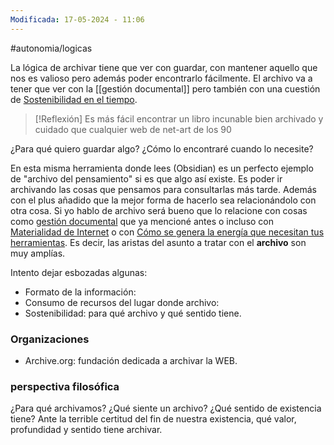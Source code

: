 ```yaml
---
Modificada: 17-05-2024 - 11:06
---
```

#autonomia/logicas 

La lógica de archivar tiene que ver con guardar, con mantener aquello que nos es valioso pero además poder encontrarlo fácilmente.
El archivo va a tener que ver con la [[gestión documental]] pero también con una cuestión de [Sostenibilidad en el tiempo](Sostenibilidad%20en%20el%20tiempo.md).

> [!Reflexión]
> Es más fácil encontrar un libro incunable bien archivado y cuidado que cualquier web de net-art de los 90

¿Para qué quiero guardar algo?
¿Cómo lo encontraré cuando lo necesite?

En esta misma herramienta donde lees (Obsidian) es un perfecto ejemplo de "archivo del pensamiento" si es que algo así existe. Es poder ir archivando las cosas que pensamos para consultarlas más tarde. Además con el plus añadido que la mejor forma de hacerlo sea relacionándolo con otra cosa.
Si yo hablo de archivo será bueno que lo relacione con cosas como [gestión documental](gestión%20documental) que ya mencioné antes o incluso con [Materialidad de Internet](Materialidad%20de%20Internet.md) o con [Cómo se genera la energía que necesitan tus herramientas](Cómo%20se%20genera%20la%20energía%20que%20necesitan%20tus%20herramientas.md).
Es decir, las aristas del asunto a tratar con el **archivo** son muy amplías.

Intento dejar esbozadas algunas:

- Formato de la información:
- Consumo de recursos del lugar donde archivo:
- Sostenibilidad: para qué archivo y qué sentido tiene.

### Organizaciones

- Archive.org: fundación dedicada a archivar la WEB.


### perspectiva filosófica 

¿Para qué archivamos? ¿Qué siente un archivo? ¿Qué sentido de existencia tiene?
Ante la terrible certitud del fin de nuestra existencia, qué valor, profundidad y sentido tiene archivar.

